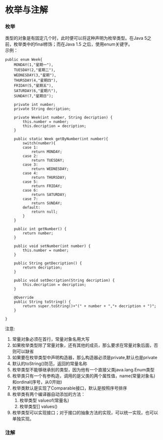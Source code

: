 # 枚举与注解

### 枚举

类型的对象是有固定几个时，此时便可以将这种声明为枚举类型。在Java 5之前，枚举类中的final修饰；而在Java 1.5 之后，使用enum关键字。  
示例：

```text
public enum Week{
	MONDAY(1,"星期一"),
	TUESDAY(2,"星期二"),
	WEDNESDAY(3,"星期"),
	THURSDAY(4,"星期四"),
	FRIDAY(5,"星期五"),
	SATURDAY(6,"星期六"),
	SUNDAY(7,"星期日");
	
	private int number;
	private String decription;
	
	private Week(int number, String decription) {
		this.number = number;
		this.decription = decription;
	}
	
	public static Week getByNumber(int number){
		switch(number){
		case 1:
			return MONDAY;
		case 2:
			return TUESDAY;
		case 3:
			return WEDNESDAY;
		case 4:
			return THURSDAY;
		case 5:
			return FRIDAY;
		case 6:
			return SATURDAY;
		case 7:
			return SUNDAY;
		default:
			return null;
		}
	}

	public int getNumber() {
		return number;
	}

	public void setNumber(int number) {
		this.number = number;
	}

	public String getDecription() {
		return decription;
	}

	public void setDecription(String decription) {
		this.decription = decription;
	}

	@Override
	public String toString() {
		return super.toString()+"(" + number + ","+ decription + ")";
	}
	
}
```

注意:

1. 常量对象必须在首行，常量对象名用大写
2. 如果枚举类型除了常量对象，还有其他的成员，那么要求在常量对象后面，否则可以缺省
3. 如果要在枚举类型中声明构造器，那么构造器必须是private,默认也是private
4. 默认的toString\(\)防范，返回的常量名称
5. 枚举类型不能够继承别的类型，因为他有一个直接父类java.lang.Enum类型
6. 枚举类只有一个有参构造，调用的是父类的两个属性值，name\(常量对象名\)和ordinal\(序号，从0开始\)
7. 枚举类默认是实现了Comparable接口，默认是按照序号排序
8. 枚举类有两个编译器自动添加的方法：
   1. 枚举类型  valueof\(常量名\)
   2. 枚举类型\[\] values\(\)
9. 枚举类型可以实现接口；对于接口的抽象方法的实现，可以统一实现，也可以单独实现。

### 注解

